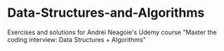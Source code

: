 # Data-Structures-and-Algorithms
Exercises and solutions for Andrei Neagoie's Udemy course "Master the coding interview: Data Structures + Algorithms"
